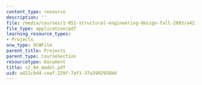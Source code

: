 ```yaml
---
content_type: resource
description: ''
file: /media/courses/1-051-structural-engineering-design-fall-2003/a421cbd4ceaf229f7af137a3902958b8_s2_04_model.pdf
file_type: application/pdf
learning_resource_types:
- Projects
ocw_type: OCWFile
parent_title: Projects
parent_type: CourseSection
resourcetype: Document
title: s2_04_model.pdf
uid: a421cbd4-ceaf-229f-7af1-37a3902958b8
---
```

